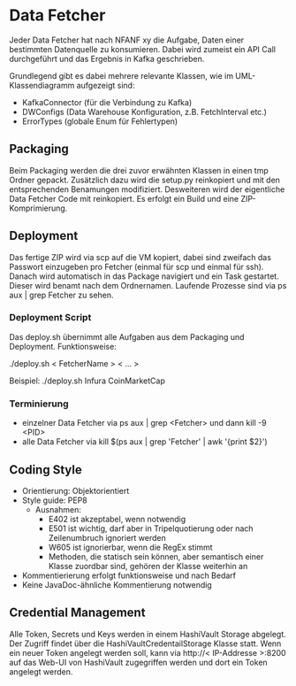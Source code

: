 # Data Fetcher

Jeder Data Fetcher hat nach NFANF xy die Aufgabe, Daten einer bestimmten Datenquelle zu konsumieren. Dabei wird zumeist ein API Call durchgeführt und das Ergebnis in Kafka geschrieben.

Grundlegend gibt es dabei mehrere relevante Klassen, wie im UML-Klassendiagramm aufgezeigt sind:

* KafkaConnector (für die Verbindung zu Kafka)
* DWConfigs (Data Warehouse Konfiguration, z.B. FetchInterval etc.)
* ErrorTypes (globale Enum für Fehlertypen)

## Packaging

Beim Packaging werden die drei zuvor erwähnten Klassen in einen tmp Ordner gepackt. Zusätzlich dazu wird die setup.py reinkopiert und mit den entsprechenden Benamungen modifiziert. Desweiteren wird der eigentliche Data Fetcher Code mit reinkopiert. Es erfolgt ein Build und eine ZIP-Komprimierung.

## Deployment

Das fertige ZIP wird via scp auf die VM kopiert, dabei sind zweifach das Passwort einzugeben pro Fetcher (einmal für scp und einmal für ssh). Danach wird automatisch in das Package navigiert und ein Task gestartet. Dieser wird benamt nach dem Ordnernamen. Laufende Prozesse sind via ps aux | grep Fetcher zu sehen.

### Deployment Script

Das deploy.sh übernimmt alle Aufgaben aus dem Packaging und Deployment. 
Funktionsweise:

./deploy.sh < FetcherName > < ... >

Beispiel:
./deploy.sh Infura CoinMarketCap

### Terminierung

* einzelner Data Fetcher via ps aux | grep \<Fetcher> und dann kill -9 \<PID>
* alle Data Fetcher via kill $(ps aux | grep 'Fetcher' | awk '{print $2}')

## Coding Style

* Orientierung: Objektorientiert
* Style guide: PEP8
    * Ausnahmen:
        * E402 ist akzeptabel, wenn notwendig
        * E501 ist wichtig, darf aber in Tripelquotierung oder nach Zeilenumbruch ignoriert werden
        * W605 ist ignorierbar, wenn die RegEx stimmt
        * Methoden, die statisch sein können, aber semantisch einer Klasse zuordbar sind, gehören der Klasse weiterhin an
* Kommentierierung erfolgt funktionsweise und nach Bedarf
* Keine JavaDoc-ähnliche Kommentierung notwendig

## Credential Management

Alle Token, Secrets und Keys werden in einem HashiVault Storage abgelegt. Der Zugriff findet über die HashiVaultCredentailStorage Klasse statt. Wenn ein neuer Token angelegt werden soll, kann via http://< IP-Addresse >:8200 auf das Web-UI von HashiVault zugegriffen werden und dort ein Token angelegt werden.
